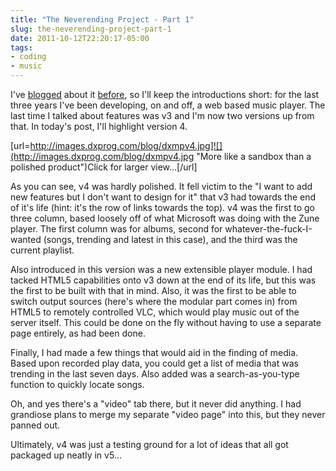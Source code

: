 ```yaml
---
title: "The Neverending Project - Part 1"
slug: the-neverending-project-part-1
date: 2011-10-12T22:20:17-05:00
tags:
- coding
- music
---
```

I've [blogged](http://dxprog.com/entry/celebrating-one-year-of-the-music-page) about it [before](http://dxprog.com/entry/a-year-of-music-now-with-interactive-graphs/), so I'll keep the introductions short: for the last three years I've been developing, on and off, a web based music player. The last time I talked about features was v3 and I'm now two versions up from that. In today's post, I'll highlight version 4.

[url=http://images.dxprog.com/blog/dxmpv4.jpg]![](http://images.dxprog.com/blog/dxmpv4.jpg "More like a sandbox than a polished product")Click for larger view...[/url]

As you can see, v4 was hardly polished. It fell victim to the "I want to add new features but I don't want to design for it" that v3 had towards the end of it's life (hint: it's the row of links towards the top). v4 was the first to go three column, based loosely off of what Microsoft was doing with the Zune player. The first column was for albums, second for whatever-the-fuck-I-wanted (songs, trending and latest in this case), and the third was the current playlist.

Also introduced in this version was a new extensible player module. I had tacked HTML5 capabilities onto v3 down at the end of its life, but this was the first to be built with that in mind. Also, it was the first to be able to switch output sources (here's where the modular part comes in) from HTML5 to remotely controlled VLC, which would play music out of the server itself. This could be done on the fly without having to use a separate page entirely, as had been done.

Finally, I had made a few things that would aid in the finding of media. Based upon recorded play data, you could get a list of media that was trending in the last seven days. Also added was a search-as-you-type function to quickly locate songs.

Oh, and yes there's a "video" tab there, but it never did anything. I had grandiose plans to merge my separate "video page" into this, but they never panned out.

Ultimately, v4 was just a testing ground for a lot of ideas that all got packaged up neatly in v5...

